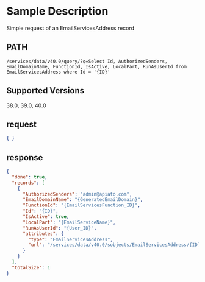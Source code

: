 # Sample Description
Simple request of an EmailServicesAddress record

## PATH
```
/services/data/v40.0/query/?q=Select Id, AuthorizedSenders, EmailDomainName, FunctionId, IsActive, LocalPart, RunAsUserId from EmailServicesAddress where Id = '{ID}'
```
## Supported Versions
38.0, 39.0, 40.0

## request
 ```json
 { }
```

## response
```json
{
  "done": true,
  "records": [
    {
      "AuthorizedSenders": "admin@apiato.com",
      "EmailDomainName": "{GeneratedEmailDomain}",
      "FunctionId": "{EmailServicesFunction_ID}",
      "Id": "{ID}",
      "IsActive": true,
      "LocalPart": "{EmailServiceName}",
      "RunAsUserId": "{User_ID}",
      "attributes": {
        "type": "EmailServicesAddress",
        "url": "/services/data/v40.0/sobjects/EmailServicesAddress/{ID}"
      }
    }
  ],
  "totalSize": 1
}
```
